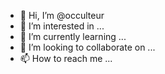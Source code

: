 - 👋 Hi, I’m @occulteur
- 👀 I’m interested in ...
- 🌱 I’m currently learning ...
- 💞️ I’m looking to collaborate on ...
- 📫 How to reach me ...

<!---
occulteur/occulteur is a ✨ special ✨ repository because its `README.md` (this file) appears on your GitHub profile.
You can click the Preview link to take a look at your changes.
--->
